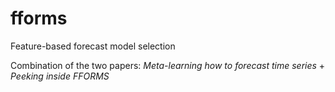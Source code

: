 # fforms
Feature-based forecast model selection

Combination of the two papers: *Meta-learning how to forecast time series* + *Peeking inside FFORMS*
